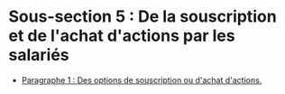 # Sous-section 5 : De la souscription et de l'achat d'actions par les salariés

- [Paragraphe 1 : Des options de souscription ou d'achat d'actions.](paragraphe-1)
